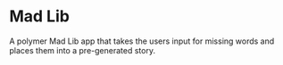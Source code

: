 Mad Lib
======

A polymer Mad Lib app that takes the users input for missing words and places them into a pre-generated story.